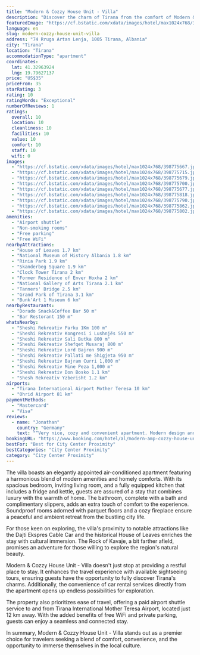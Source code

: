 ```yaml
---
title: "Modern & Cozzy House Unit - Villa"
description: "Discover the charm of Tirana from the comfort of Modern & Cozzy House Unit - Villa, a serene oasis located just a stone's throw away from the city's vibrant heart."
featuredImage: "https://cf.bstatic.com/xdata/images/hotel/max1024x768/398775667.jpg?k=c551ccc3eff9a7cea00650871a02dbd74f895222f5cd3ca36a2431fcb67b77ea&o=&hp=1"
language: en
slug: modern-cozzy-house-unit-villa
address: "74 Rruga Artan Lenja, 1005 Tirana, Albania"
city: "Tirana"
location: "Tirana"
accommodationType: "apartment"
coordinates:
  lat: 41.32963924
  lng: 19.79627137
price: "US$35"
priceFrom: 35
starRating: 3
rating: 10
ratingWords: "Exceptional"
numberOfReviews: 1
ratings:
  overall: 10
  location: 10
  cleanliness: 10
  facilities: 10
  value: 10
  comfort: 10
  staff: 10
  wifi: 0
images:
  - "https://cf.bstatic.com/xdata/images/hotel/max1024x768/398775667.jpg?k=c551ccc3eff9a7cea00650871a02dbd74f895222f5cd3ca36a2431fcb67b77ea&o=&hp=1"
  - "https://cf.bstatic.com/xdata/images/hotel/max1024x768/398775715.jpg?k=6fd961947c1353ce08e749ee13be3b9e0e17bbfc379ab8849cb9d19fc3f7b0ad&o=&hp=1"
  - "https://cf.bstatic.com/xdata/images/hotel/max1024x768/398775679.jpg?k=a584e5cec675723949fa397fee0f8d277be7e054d51b2585fcebe6a3199d092d&o=&hp=1"
  - "https://cf.bstatic.com/xdata/images/hotel/max1024x768/398775700.jpg?k=0be80100c8d9fe01ed8b0b292729a1b308d0dcee393652668c814749852e0a02&o=&hp=1"
  - "https://cf.bstatic.com/xdata/images/hotel/max1024x768/398775677.jpg?k=b72145fc300121ec57ef8c055d562414ffa0e282280a538192f17a9b7857ef8b&o=&hp=1"
  - "https://cf.bstatic.com/xdata/images/hotel/max1024x768/398775818.jpg?k=4dc2473d3e404a822fe96de57c72ddd6e685fde5fe3e4722c3eed59a00151139&o=&hp=1"
  - "https://cf.bstatic.com/xdata/images/hotel/max1024x768/398775790.jpg?k=b6333d25386acaeddedaf0f26d1c36bc190c87e97d53521709ef937347fdc5b5&o=&hp=1"
  - "https://cf.bstatic.com/xdata/images/hotel/max1024x768/398775862.jpg?k=bf14725480dab81df2d949146e9a3741d0e03cee562d9040cfe34c0005b8a524&o=&hp=1"
  - "https://cf.bstatic.com/xdata/images/hotel/max1024x768/398775802.jpg?k=953367242e0287c0eba64e4000af146dad224daf3323e5a5001e6e2822abb7f2&o=&hp=1"
amenities:
  - "Airport shuttle"
  - "Non-smoking rooms"
  - "Free parking"
  - "Free WiFi"
nearbyAttractions:
  - "House of Leaves 1.7 km"
  - "National Museum of History Albania 1.8 km"
  - "Rinia Park 1.9 km"
  - "Skanderbeg Square 1.9 km"
  - "Clock Tower Tirana 2 km"
  - "Former Residence of Enver Hoxha 2 km"
  - "National Gallery of Arts Tirana 2.1 km"
  - "Tanners' Bridge 2.5 km"
  - "Grand Park of Tirana 3.1 km"
  - "Bunk'Art 1 Museum 6 km"
nearbyRestaurants:
  - "Dorado Snack&Coffee Bar 50 m"
  - "Bar Restorant 150 m"
whatsNearby:
  - "Sheshi Rekreativ Parku 1Km 100 m"
  - "Sheshi Rekreativ Kongresi i Lushnjës 550 m"
  - "Sheshi Rekreativ Sali Butka 800 m"
  - "Sheshi Rekreativ Shefqet Musaraj 800 m"
  - "Sheshi Rekreativ Lord Bajron 900 m"
  - "Sheshi Rekreativ Pallati me Shigjeta 950 m"
  - "Sheshi Rekreativ Bajram Curri 1,000 m"
  - "Sheshi Rekreativ Mine Peza 1,000 m"
  - "Sheshi Rekreativ Don Bosko 1.1 km"
  - "Shesh Rekreativ Yzberisht 1.2 km"
airports:
  - "Tirana International Airport Mother Teresa 10 km"
  - "Ohrid Airport 81 km"
paymentMethods:
  - "Mastercard"
  - "Visa"
reviews:
  - name: "Jonathan"
    country: "Germany"
    text: "“Very nice, cozy and convenient apartment. Modern design and has everything you need for a short or also longer stay. The neighborhood is very quite and there is not a lot of noise. The location is very good, cafes and restaurants are just a short...”"
bookingURL: "https://www.booking.com/hotel/al/modern-amp-cozzy-house-unit-villa.en-gb.html?aid=8035640"
bestFor: "Best for City Center Proximity"
bestCategories: "City Center Proximity"
category: "City Center Proximity"
---
```


The villa boasts an elegantly appointed air-conditioned apartment featuring a harmonious blend of modern amenities and homely comforts. With its spacious bedroom, inviting living room, and a fully equipped kitchen that includes a fridge and kettle, guests are assured of a stay that combines luxury with the warmth of home. The bathroom, complete with a bath and complimentary slippers, adds an extra touch of comfort to the experience. Soundproof rooms adorned with parquet floors and a cozy fireplace ensure a peaceful and ambient retreat from the bustling city life.

For those keen on exploring, the villa's proximity to notable attractions like the Dajti Ekspres Cable Car and the historical House of Leaves enriches the stay with cultural immersion. The Rock of Kavaje, a bit farther afield, promises an adventure for those willing to explore the region's natural beauty.

Modern & Cozzy House Unit - Villa doesn't just stop at providing a restful place to stay. It enhances the travel experience with available sightseeing tours, ensuring guests have the opportunity to fully discover Tirana's charms. Additionally, the convenience of car rental services directly from the apartment opens up endless possibilities for exploration.

The property also prioritizes ease of travel, offering a paid airport shuttle service to and from Tirana International Mother Teresa Airport, located just 12 km away. With the added benefits of free WiFi and private parking, guests can enjoy a seamless and connected stay.

In summary, Modern & Cozzy House Unit - Villa stands out as a premier choice for travelers seeking a blend of comfort, convenience, and the opportunity to immerse themselves in the local culture.